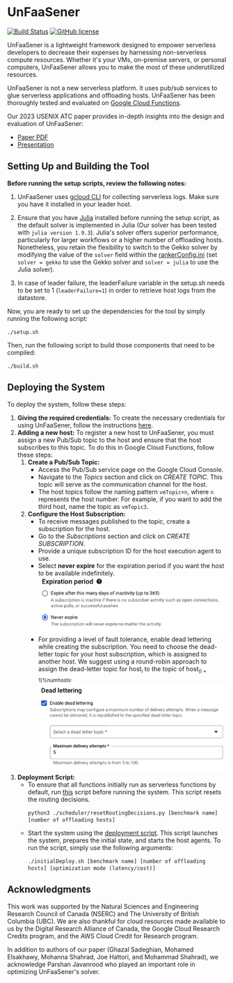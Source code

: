 # UnFaaSener
[![Build Status](https://github.com/ubc-cirrus-lab/unfaasener/actions/workflows/python-app.yml/badge.svg)](https://github.com/ubc-cirrus-lab/unfaasener/actions/workflows/python-app.yml) [![GitHub license](https://img.shields.io/badge/license-Apache%202-blue.svg)](https://github.com/ubc-cirrus-lab/unfaasener/blob/main/LICENSE)

UnFaaSener is a lightweight framework designed to empower serverless developers to decrease their expenses by harnessing non-serverless compute resources.
Whether it's your VMs, on-premise servers, or personal computers, UnFaaSener allows you to make the most of these underutilized resources.

UnFaaSener is not a new serverless platform.
It uses pub/sub services to glue serverless applications and offloading hosts.
UnFaaSener has been thoroughly tested and evaluated on [Google Cloud Functions](https://cloud.google.com/functions).

Our 2023 USENIX ATC paper provides in-depth insights into the design and evaluation of UnFaaSener: 
* [Paper PDF](https://www.usenix.org/system/files/atc23-sadeghian.pdf)
* [Presentation](https://www.youtube.com/watch?v=Yk9N5Ui6oaI)

## Setting Up and Building the Tool

**Before running the setup scripts, review the following notes:**

1. UnFaaSener uses [gcloud CLI](https://cloud.google.com/sdk/docs/install) for collecting serverless logs. 
Make sure you have it installed in your leader host.

2. Ensure that you have [Julia](https://julialang.org/downloads/platform/) installed before running the setup script, as the default solver is implemented in Julia (Our solver has been tested with `julia version 1.9.3`). 
Julia's solver offers superior performance, particularly for larger workflows or a higher number of offloading hosts. 
Nonetheless, you retain the flexibility to switch to the Gekko solver by modifying the value of the `solver` field within the [rankerConfig.ini](https://github.com/ubc-cirrus-lab/unfaasener/blob/main/scheduler/rankerConfig.ini) (set `solver = gekko` to use the Gekko solver and `solver = julia` to use the Julia solver).

3. In case of leader failure, the leaderFailure variable in the setup.sh needs to be set to 1 (```leaderFailure=1```) in order to retrieve host logs from the datastore.

Now, you are ready to set up the dependencies for the tool by simply running the following script:

```
./setup.sh 
```
Then, run the following script to build those components that need to be compiled:
```
./build.sh
```

## Deploying the System

To deploy the system, follow these steps:
1. **Giving the required credentials:** To create the necessary credentials for using UnFaaSener, follow the instructions [here](./scheduler/key/).
2. **Adding a new host:** To register a new host to UnFaaSener, you must assign a new Pub/Sub topic to the host and ensure that the host subscribes to this topic. To do this in Google Cloud Functions, follow these steps:
    1. **Create a Pub/Sub Topic:** 
        * Access the Pub/Sub service page on the Google Cloud Console.
        * Navigate to the *Topics* section and click on *CREATE TOPIC*. This topic will serve as the communication channel for the host.
        * The host topics follow the naming pattern `vmTopic+n`, where `n` represents the host number. For example, if you want to add the third host, name the topic as `vmTopic3`.
    2. **Configure the Host Subscription:**
        * To receive messages published to the topic, create a subscription for the host.
        * Go to the *Subscriptions* section and click on *CREATE SUBSCRIPTION*.
        * Provide a unique subscription ID for the host execution agent to use.
        * Select **never expire** for the expiration period if you want the host to be available indefinitely.
            <img src="./scheduler/key/Images/expire.png" alt="expireSubsciption"/>
        * For providing a level of fault tolerance, enable dead lettering while creating the subscription. You need to choose the dead-letter topic for your host subscription, which is assigned to another host. We suggest using a round-robin approach to assign the dead-letter topic for host<sub>i</sub> to the topic of host<sub>(i + 1)%numhosts</sub>.
            <img src="./scheduler/key/Images/deadLetter.png" alt="deadLetterTopic"/>
3. **Deployment Script:**
    * To ensure that all functions initially run as serverless functions by default, run [this](./scheduler/resetRoutingDecisions.py) script before running the system. 
    This script resets the routing decisions.
        ```
        python3 ./scheduler/resetRoutingDecisions.py [benchmark name] [number of offloading hosts]
        ``` 
    * Start the system using the [deployment script](./initialDeploy.sh). 
    This script launches the system, prepares the initial state, and starts the host agents.
    To run the script, simply use the following arguments:
        ```
        ./initialDeploy.sh [benchmark name] [number of offloading hosts] [optimization mode (latency/cost)]
        ``` 

## Acknowledgments

This work was supported by the Natural Sciences and Engineering Research Council of Canada (NSERC) and The University of British Columbia (UBC).
We are also thankful for cloud resources made available to us by the Digital Research Alliance of Canada, the Google Cloud Research Credits program, and the AWS Cloud Credit for Research program.

In addition to authors of our paper (Ghazal Sadeghian, Mohamed Elsakhawy, Mohanna Shahrad, Joe Hattori, and Mohammad Shahrad), we acknowledge Parshan Javanrood who played an important role in optimizing UnFaaSener's solver.
